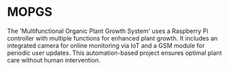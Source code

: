 # MOPGS
The 'Multifunctional Organic Plant Growth System' uses a Raspberry Pi controller with multiple functions for enhanced plant growth. It includes an integrated camera for online monitoring via IoT and a GSM module for periodic user updates. This automation-based project ensures optimal plant care without human intervention.
